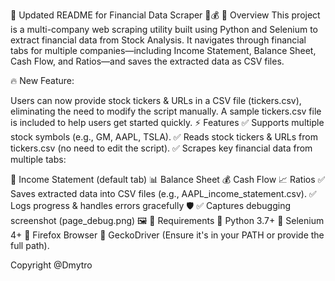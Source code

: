 📜 Updated README for Financial Data Scraper 🚀💰
📌 Overview
This project is a multi-company web scraping utility built using Python and Selenium to extract financial data from Stock Analysis. It navigates through financial tabs for multiple companies—including Income Statement, Balance Sheet, Cash Flow, and Ratios—and saves the extracted data as CSV files.

🔥 New Feature:

Users can now provide stock tickers \& URLs in a CSV file (tickers.csv), eliminating the need to modify the script manually.
A sample tickers.csv file is included to help users get started quickly.
⚡ Features
✅ Supports multiple stock symbols (e.g., GM, AAPL, TSLA).
✅ Reads stock tickers \& URLs from tickers.csv (no need to edit the script).
✅ Scrapes key financial data from multiple tabs:

📄 Income Statement (default tab)
📊 Balance Sheet
💰 Cash Flow
📈 Ratios
✅ Saves extracted data into CSV files (e.g., AAPL\_income\_statement.csv).
✅ Logs progress \& handles errors gracefully 🛡
✅ Captures debugging screenshot (page\_debug.png) 🖼️
🔧 Requirements
📌 Python 3.7+
📌 Selenium 4+
📌 Firefox Browser
📌 GeckoDriver (Ensure it's in your PATH or provide the full path).



Copyright @Dmytro

